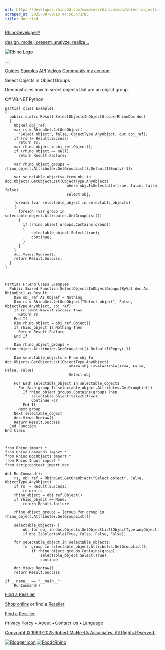 ```yaml
---
url: https://developer.rhino3d.com/samples/rhinocommon/select-objects-in-object-groups/
scraped_at: 2025-09-08T15:44:56.471785
title: Untitled
---
```


[RhinoDeveloper®](/)

[design, model, present, analyze, realize...](/)

[![Rhino Logo](https://developer.rhino3d.com/images/rhinodevlogo.png)](/)

__

[Guides](https://developer.rhino3d.com/guides)
[Samples](https://developer.rhino3d.com/samples)
[API](https://developer.rhino3d.com/api)
[Videos](https://developer.rhino3d.com/videos)
[Community](https://discourse.mcneel.com/c/rhino-developer) [my account
](https://www.rhino3d.com/my-account/ "Manage your account, licenses, and
teams")

Select Objects in Object Groups

Demonstrates how to select objects that are an object group.

C# VB.NET Python

    
    
    partial class Examples
    {
      public static Result SelectObjectsInObjectGroups(RhinoDoc doc)
      {
        ObjRef obj_ref;
        var rs = RhinoGet.GetOneObject(
          "Select object", false, ObjectType.AnyObject, out obj_ref);
        if (rs != Result.Success)
          return rs;
        var rhino_object = obj_ref.Object();
        if (rhino_object == null)
          return Result.Failure;
    
        var rhino_object_groups = rhino_object.Attributes.GetGroupList().DefaultIfEmpty(-1);
    
        var selectable_objects= from obj in doc.Objects.GetObjectList(ObjectType.AnyObject)
                                where obj.IsSelectable(true, false, false, false)
                                select obj;
    
        foreach (var selectable_object in selectable_objects)
        {
          foreach (var group in selectable_object.Attributes.GetGroupList())
          {
            if (rhino_object_groups.Contains(group))
            {
                selectable_object.Select(true);
                continue;
            }
          }
        }
        doc.Views.Redraw();
        return Result.Success;
      }
    }
    
    
    
    Partial Friend Class Examples
      Public Shared Function SelectObjectsInObjectGroups(ByVal doc As RhinoDoc) As Result
    	Dim obj_ref As ObjRef = Nothing
    	Dim rs = RhinoGet.GetOneObject("Select object", False, ObjectType.AnyObject, obj_ref)
    	If rs IsNot Result.Success Then
    	  Return rs
    	End If
    	Dim rhino_object = obj_ref.Object()
    	If rhino_object Is Nothing Then
    	  Return Result.Failure
    	End If
    
    	Dim rhino_object_groups = rhino_object.Attributes.GetGroupList().DefaultIfEmpty(-1)
    
    	Dim selectable_objects = From obj In doc.Objects.GetObjectList(ObjectType.AnyObject)
    	                         Where obj.IsSelectable(True, False, False, False)
    	                         Select obj
    
    	For Each selectable_object In selectable_objects
    	  For Each group In selectable_object.Attributes.GetGroupList()
    		If rhino_object_groups.Contains(group) Then
    			selectable_object.Select(True)
    			Continue For
    		End If
    	  Next group
    	Next selectable_object
    	doc.Views.Redraw()
    	Return Result.Success
      End Function
    End Class
    
    
    
    from Rhino import *
    from Rhino.Commands import *
    from Rhino.DocObjects import *
    from Rhino.Input import *
    from scriptcontext import doc
    
    def RunCommand():
        rs, obj_ref = RhinoGet.GetOneObject("Select object", False, ObjectType.AnyObject)
        if rs != Result.Success:
            return rs
        rhino_object = obj_ref.Object()
        if rhino_object == None:
            return Result.Failure
    
        rhino_object_groups = [group for group in rhino_object.Attributes.GetGroupList()]
    
        selectable_objects= [
            obj for obj in doc.Objects.GetObjectList(ObjectType.AnyObject)
            if obj.IsSelectable(True, False, False, False)]
    
        for selectable_object in selectable_objects:
            for group in selectable_object.Attributes.GetGroupList():
                if rhino_object_groups.Contains(group):
                    selectable_object.Select(True)
                    continue
    
        doc.Views.Redraw()
        return Result.Success
    
    if __name__ == "__main__":
        RunCommand()
    

  

[Find a Reseller](https://www.rhino3d.com/sales)

[Shop online](https://www.rhino3d.com/store) or find a
[Reseller](https://www.rhino3d.com/sales)

[Find a Reseller](https://www.rhino3d.com/sales)

[Privacy Policy](https://www.rhino3d.com/privacy) •
[About](https://www.rhino3d.com/mcneel/about) • [Contact
Us](https://www.rhino3d.com/mcneel/contact) • [
Language](https://www.rhino3d.com/language "Change to a different region or
language")

[Copyright © 1993-2025 Robert McNeel & Associates. All Rights
Reserved.](https://www.rhino3d.com/mcneel/about)

[](https://www.facebook.com/McNeelRhinoceros/)
[](https://twitter.com/bobmcneel) [](https://www.linkedin.com/groups/75313/)
[](https://www.youtube.com/user/RhinoGuide/videos) [](https://vimeo.com/rhino)
[![Blogger
icon](https://developer.rhino3d.com/images/blogger.svg)](http://blog.rhino3d.com/)
[![Food4Rhino](https://developer.rhino3d.com/images/f4r_icon_01.svg)](https://www.food4rhino.com)


